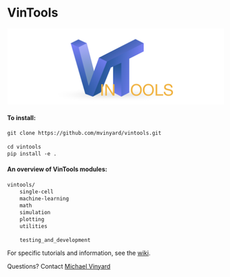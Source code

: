 # VinTools

![logo](/imgs/logo.png)


#### To install:

```
git clone https://github.com/mvinyard/vintools.git

cd vintools
pip install -e .
```

#### An overview of VinTools modules:

```
vintools/
    single-cell
    machine-learning
    math
    simulation
    plotting    
    utilities
    
    testing_and_development
```

For specific tutorials and information, see the <a href="https://github.com/mvinyard/vintools/wiki">wiki</a>.

Questions? Contact <a href="mvinyard@broadinstitute.org">Michael Vinyard</a>
